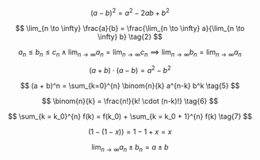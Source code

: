 $$
(a - b)^2 = a^2 - 2ab + b^2
\tag{1}
$$

$$
\lim_{n \to \infty} \frac{a}{b} = \frac{\lim_{n \to \infty} a}{\lim_{n \to \infty} b}
\tag{2}
$$

$$
a_n \le b_n \le c_n \wedge \lim_{n \to \infty} a_n = \lim_{n \to \infty} c_n \implies \lim_{n \to \infty} b_n = \lim_{n \to \infty} a_n
\tag{3}
$$

$$
(a + b) \cdot (a - b) = a^2 - b^2
\tag{4}
$$

$$
(a + b)^n = \sum_{k=0}^{n} \binom{n}{k} a^{n-k} b^k
\tag{5}
$$

$$
\binom{n}{k} = \frac{n!}{k! \cdot (n-k)!}
\tag{6}
$$

$$
\sum_{k = k_0}^{n} f(k) = f(k_0) + \sum_{k = k_0 + 1}^{n} f(k)
\tag{7}
$$

$$
(1 - (1 - x)) = 1 - 1 + x = x
\tag{8}
$$

$$
\lim_{n \to \infty} a_n \pm b_n = a \pm b
\tag{9}
$$

